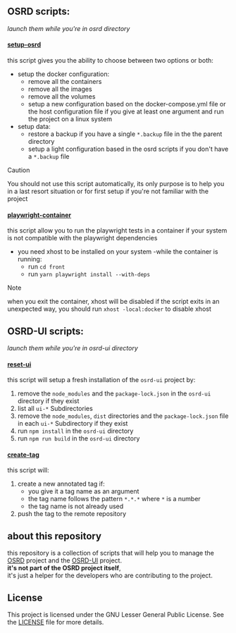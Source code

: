 ## OSRD scripts:

_launch them while you're in osrd directory_

#### [setup-osrd](setup-osrd.sh)

this script gives you the ability to choose between two options or both:

- setup the docker configuration:
  - remove all the containers
  - remove all the images
  - remove all the volumes
  - setup a new configuration based on the docker-compose.yml file
    or the host configuration file if you give at least one argument and run the project on a linux system
- setup data:
  - restore a backup if you have a single `*.backup` file in the the parent directory
  - setup a light configuration based in the osrd scripts if you don't have a `*.backup` file

> [!CAUTION]
> You should not use this script automatically, its only purpose is to help you in a last
> resort situation or for first setup if you're not familiar with the project

#### [playwright-container](playwright-container.sh)

this script allow you to run the playwright tests in a container if your system is not compatible with the playwright dependencies

- you need xhost to be installed on your system
  -while the container is running:
  - run `cd front`
  - run `yarn playwright install --with-deps`

> [!NOTE]
> when you exit the container, xhost will be disabled
> if the script exits in an unexpected way, you should run `xhost -local:docker` to disable xhost

## OSRD-UI scripts:

_launch them while you're in osrd-ui directory_

#### [reset-ui](reset-ui.sh)

this script will setup a fresh installation of the `osrd-ui` project by:

1. remove the `node_modules` and the `package-lock.json` in the `osrd-ui` directory if they exist
2. list all `ui-*` Subdirectories
3. remove the `node_modules`, `dist` directories and the `package-lock.json` file in each `ui-*` Subdirectory if they exist
4. run `npm install` in the `osrd-ui` directory
5. run `npm run build` in the `osrd-ui` directory

#### [create-tag](create-tag.sh)

this script will:

1. create a new annotated tag if:
   - you give it a tag name as an argument
   - the tag name follows the pattern `*.*.*` where `*` is a number
   - the tag name is not already used
2. push the tag to the remote repository

## about this repository

this repository is a collection of scripts that will help you to manage the [OSRD](https://github.com/OpenRailAssociation/osrd) project and the [OSRD-UI](https://github.com/OpenRailAssociation/osrd-ui) project.
</br>
**it's not part of the OSRD project itself**,
</br>
it's just a helper for the developers who are contributing to the project.

## License

This project is licensed under the GNU Lesser General Public License. See the [LICENSE](LICENSE) file for more details.
